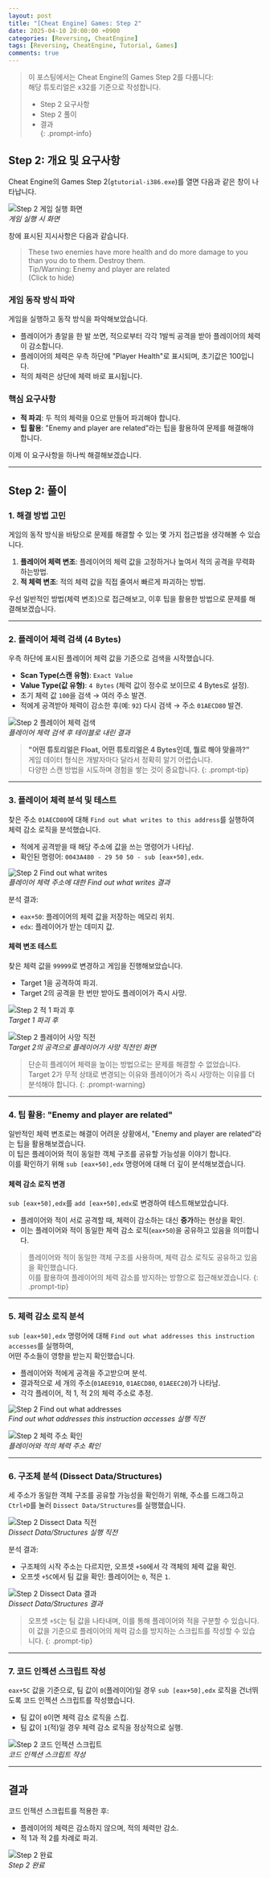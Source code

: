 ```yaml
---
layout: post
title: "[Cheat Engine] Games: Step 2"
date: 2025-04-10 20:00:00 +0900
categories: [Reversing, CheatEngine]
tags: [Reversing, CheatEngine, Tutorial, Games]
comments: true
---
```


> 이 포스팅에서는 Cheat Engine의 Games Step 2를 다룹니다: <br> 해당 튜토리얼은 x32를 기준으로 작성합니다.
>  
> - Step 2 요구사항  
> - Step 2 풀이  
> - 결과  
{: .prompt-info}

## Step 2: 개요 및 요구사항
Cheat Engine의 Games Step 2(`gtutorial-i386.exe`)를 열면 다음과 같은 창이 나타납니다.

![Step 2 게임 실행 화면](assets/img/CheatEngine/Games2/1.png)  
*게임 실행 시 화면*

창에 표시된 지시사항은 다음과 같습니다.

> These two enemies have more health and do more damage to you than you do to them. Destroy them.  
> Tip/Warning: Enemy and player are related  
> (Click to hide)

### 게임 동작 방식 파악
게임을 실행하고 동작 방식을 파악해보았습니다.

- 플레이어가 총알을 한 발 쏘면, 적으로부터 각각 1발씩 공격을 받아 플레이어의 체력이 감소합니다.
- 플레이어의 체력은 우측 하단에 "Player Health"로 표시되며, 초기값은 100입니다.
- 적의 체력은 상단에 체력 바로 표시됩니다.

### 핵심 요구사항

- **적 파괴**: 두 적의 체력을 0으로 만들어 파괴해야 합니다.
- **팁 활용**: "Enemy and player are related"라는 팁을 활용하여 문제를 해결해야 합니다.

이제 이 요구사항을 하나씩 해결해보겠습니다.

---

## Step 2: 풀이

### 1. 해결 방법 고민
게임의 동작 방식을 바탕으로 문제를 해결할 수 있는 몇 가지 접근법을 생각해볼 수 있습니다.

1. **플레이어 체력 변조**: 플레이어의 체력 값을 고정하거나 높여서 적의 공격을 무력화 하는방법.
2. **적 체력 변조**: 적의 체력 값을 직접 줄여서 빠르게 파괴하는 방법.

우선 일반적인 방법(체력 변조)으로 접근해보고, 이후 팁을 활용한 방법으로 문제를 해결해보겠습니다.

---

### 2. 플레이어 체력 검색 (4 Bytes)
우측 하단에 표시된 플레이어 체력 값을 기준으로 검색을 시작했습니다.
- **Scan Type(스캔 유형)**: `Exact Value`
- **Value Type(값 유형)**: `4 Bytes` (체력 값이 정수로 보이므로 4 Bytes로 설정).
- 초기 체력 값 `100`을 검색 → 여러 주소 발견.
- 적에게 공격받아 체력이 감소한 후(예: `92`) 다시 검색 → 주소 `01AECD80` 발견.

![Step 2 플레이어 체력 검색](assets/img/CheatEngine/Games2/2.png)  
*플레이어 체력 검색 후 테이블로 내린 결과*

> **"어떤 튜토리얼은 Float, 어떤 튜토리얼은 4 Bytes인데, 뭘로 해야 맞을까?"**  
> 게임 데이터 형식은 개발자마다 달라서 정확히 알기 어렵습니다.<br>다양한 스캔 방법을 시도하며 경험을 쌓는 것이 중요합니다.
{: .prompt-tip}

---

### 3. 플레이어 체력 분석 및 테스트
찾은 주소 `01AECD80`에 대해 `Find out what writes to this address`를 실행하여<br>
체력 감소 로직을 분석했습니다.

- 적에게 공격받을 때 해당 주소에 값을 쓰는 명령어가 나타남.
- 확인된 명령어: `0043A480 - 29 50 50 - sub [eax+50],edx`.

![Step 2 Find out what writes](assets/img/CheatEngine/Games2/3.png)  
*플레이어 체력 주소에 대한 Find out what writes 결과*

분석 결과:
- `eax+50`: 플레이어의 체력 값을 저장하는 메모리 위치.
- `edx`: 플레이어가 받는 데미지 값.

#### 체력 변조 테스트
찾은 체력 값을 `99999`로 변경하고 게임을 진행해보았습니다.
- Target 1을 공격하여 파괴.
- Target 2의 공격을 한 번만 받아도 플레이어가 즉시 사망.

![Step 2 적 1 파괴 후](assets/img/CheatEngine/Games2/4.png)  
*Target 1 파괴 후*

![Step 2 플레이어 사망 직전](assets/img/CheatEngine/Games2/5.png)  
*Target 2의 공격으로 플레이어가 사망 직전인 화면*

> 단순히 플레이어 체력을 높이는 방법으로는 문제를 해결할 수 없었습니다.  
> Target 2가 무적 상태로 변경되는 이유와 플레이어가 즉시 사망하는 이유를 더 분석해야 합니다.
{: .prompt-warning}

---

### 4. 팁 활용: "Enemy and player are related"
일반적인 체력 변조로는 해결이 어려운 상황에서, "Enemy and player are related"라는 팁을 활용해보겠습니다.  
이 팁은 플레이어와 적이 동일한 객체 구조를 공유할 가능성을 이야기 합니다.  
이를 확인하기 위해 `sub [eax+50],edx` 명령어에 대해 더 깊이 분석해보겠습니다.

####  체력 감소 로직 변경
`sub [eax+50],edx`를 `add [eax+50],edx`로 변경하여 테스트해보았습니다.

- 플레이어와 적이 서로 공격할 때, 체력이 감소하는 대신 **증가**하는 현상을 확인.
- 이는 플레이어와 적이 동일한 체력 감소 로직(`eax+50`)을 공유하고 있음을 의미합니다.

> 플레이어와 적이 동일한 객체 구조를 사용하며, 체력 감소 로직도 공유하고 있음을 확인했습니다.  
> 이를 활용하여 플레이어의 체력 감소를 방지하는 방향으로 접근해보겠습니다.
{: .prompt-tip}

---

### 5. 체력 감소 로직 분석
`sub [eax+50],edx` 명령어에 대해 `Find out what addresses this instruction accesses`를 실행하여,<br>
어떤 주소들이 영향을 받는지 확인했습니다.

- 플레이어와 적에게 공격을 주고받으며 분석.
- 결과적으로 세 개의 주소(`01AEE910`, `01AECD80`, `01AEEC20`)가 나타남.
- 각각 플레이어, 적 1, 적 2의 체력 주소로 추정.

![Step 2 Find out what addresses](assets/img/CheatEngine/Games2/6.png)  
*Find out what addresses this instruction accesses 실행 직전*

![Step 2 체력 주소 확인](assets/img/CheatEngine/Games2/7.png)  
*플레이어와 적의 체력 주소 확인*

---

### 6. 구조체 분석 (Dissect Data/Structures)
세 주소가 동일한 객체 구조를 공유할 가능성을 확인하기 위해, 주소를 드래그하고<br>
`Ctrl+D`를 눌러 `Dissect Data/Structures`를 실행했습니다.

![Step 2 Dissect Data 직전](assets/img/CheatEngine/Games2/8.png)  
*Dissect Data/Structures 실행 직전*

분석 결과:
- 구조체의 시작 주소는 다르지만, 오프셋 `+50`에서 각 객체의 체력 값을 확인.
- 오프셋 `+5C`에서 팀 값을 확인: 플레이어는 `0`, 적은 `1`.

![Step 2 Dissect Data 결과](assets/img/CheatEngine/Games2/9.png)  
*Dissect Data/Structures 결과*

> 오프셋 `+5C`는 팀 값을 나타내며, 이를 통해 플레이어와 적을 구분할 수 있습니다.  
> 이 값을 기준으로 플레이어의 체력 감소를 방지하는 스크립트를 작성할 수 있습니다.
{: .prompt-tip}

---

### 7. 코드 인젝션 스크립트 작성
`eax+5C` 값을 기준으로, 팀 값이 `0`(플레이어)일 경우 `sub [eax+50],edx` 로직을 건너뛰도록 코드 인젝션 스크립트를 작성했습니다.
- 팀 값이 `0`이면 체력 감소 로직을 스킵.
- 팀 값이 `1`(적)일 경우 체력 감소 로직을 정상적으로 실행.

![Step 2 코드 인젝션 스크립트](assets/img/CheatEngine/Games2/10.png)  
*코드 인젝션 스크립트 작성*

---

## 결과
코드 인젝션 스크립트를 적용한 후:
- 플레이어의 체력은 감소하지 않으며, 적의 체력만 감소.
- 적 1과 적 2를 차례로 파괴.

![Step 2 완료](assets/img/CheatEngine/Games2/11.png)  
*Step 2 완료*
